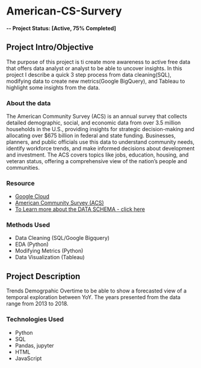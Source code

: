 # American-CS-Survery


#### -- Project Status: [Active, 75% Completed]

## Project Intro/Objective
The purpose of this project is ti create more awareness to active free data that offers data analyst or analyst to be able to uncover insights. In this project I describe a quick 3 step process from data cleaning(SQL), modifying data to create new metrics(Google BigQuery), and Tableau to highlight some insights from the data. 

### About the data
The American Community Survey (ACS) is an annual survey that collects detailed demographic, social, and economic data from over 3.5 million households in the U.S., providing insights for strategic decision-making and allocating over $675 billion in federal and state funding. Businesses, planners, and public officials use this data to understand community needs, identify workforce trends, and make informed decisions about development and investment. The ACS covers topics like jobs, education, housing, and veteran status, offering a comprehensive view of the nation’s people and communities.

### Resource
* [Google Cloud](https://cloud.google.com/datasets?hl=en_US&_gl=1*4mkm9z*_ga*MTM1ODM3MTAyMS4xNzM2MTA3MjI0*_ga_WH2QY8WWF5*MTczNjEwNzIyNC4xLjEuMTczNjEwNzY3OC4zLjAuMA..)
* [American Community Survey (ACS)](https://www.census.gov/programs-surveys/acs)
* [To Learn more about the DATA SCHEMA - click here]()

### Methods Used
* Data Cleaning (SQL/Google Bigquery)
* EDA (Python)
* Modifying Metrics (Python) 
* Data Visualization (Tableau)

## Project Description
Trends Demogrpahic Overtime to be able to show a forecasted view of a temporal exploration between YoY. The years presented from the data range from 2013 to 2018. 





### Technologies Used
* Python
* SQL
* Pandas, jupyter
* HTML
* JavaScript
